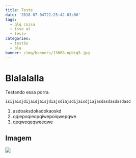```yaml
---
title: Teste
date: '2018-07-04T22:25:42-03:00'
tags:
  - qlq coisa
  - isso aí
  - teste
categories:
  - testão
  - bla
banner: /img/banners/13668-npbiq5.jpg
---
```

# **Blalalalla**



Testando essa porra. 

```
isijaisjdijaidjaisjdiajsdiajsdijaisdjiajasdasdasdasdasd
```

1. asdoaksdokadokaoskd
2. qqiepoqieopqiwepoiqwepqwe
3. qeqweqeqweeqwe

## Imagem

![](/img/banners/banner-4.jpg)
